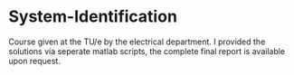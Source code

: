 # System-Identification

Course given at the TU/e by the electrical department.
I provided the solutions via seperate matlab scripts, the complete final report is available upon request.
